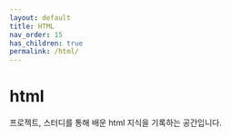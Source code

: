 ```yaml
---
layout: default
title: HTML
nav_order: 15
has_children: true
permalink: /html/
---
```


# html
프로젝트, 스터디를 통해 배운 html 지식을 기록하는 공간입니다.